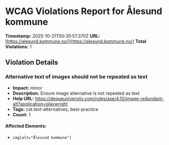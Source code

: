# WCAG Violations Report for Ålesund kommune

**Timestamp:** 2025-10-21T00:35:57.370Z
**URL:** [https://alesund.kommune.no/](https://alesund.kommune.no/)
**Total Violations:** 1

## Violation Details

### Alternative text of images should not be repeated as text

- **Impact:** minor
- **Description:** Ensure image alternative is not repeated as text
- **Help URL:** https://dequeuniversity.com/rules/axe/4.10/image-redundant-alt?application=playwright
- **Tags:** cat.text-alternatives, best-practice
- **Count:** 1

#### Affected Elements:

- `img[alt="Ålesund kommune"]`
